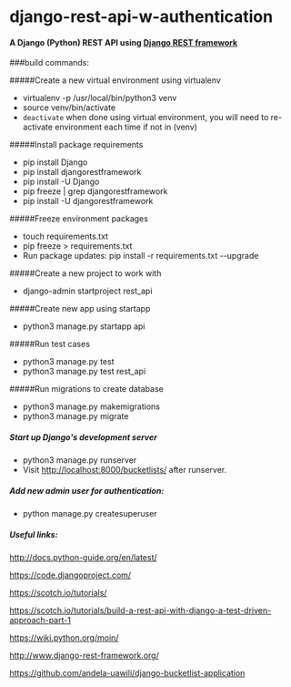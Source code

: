 # django-rest-api-w-authentication
#### A Django (Python) REST API using [Django REST framework](http://www.django-rest-framework.org/)

###build commands:

#####Create a new virtual environment using virtualenv
- virtualenv -p /usr/local/bin/python3 venv
- source venv/bin/activate
- `deactivate` when done using virtual environment, you will need to re-activate environment each time if not in (venv)

#####Install package requirements
- pip install Django
- pip install djangorestframework
- pip install -U Django
- pip freeze | grep djangorestframework
- pip install -U djangorestframework

#####Freeze environment packages
- touch requirements.txt
- pip freeze > requirements.txt
- Run package updates: pip install -r requirements.txt --upgrade

#####Create a new project to work with
- django-admin startproject rest_api

#####Create new app using startapp
- python3 manage.py startapp api

#####Run test cases
- python3 manage.py test
- python3 manage.py test rest_api

#####Run migrations to create database
- python3 manage.py makemigrations
- python3 manage.py migrate

##### Start up Django's development server
- python3 manage.py runserver
- Visit [http://localhost:8000/bucketlists/](http://localhost:8000/bucketlists/) after runserver.

##### Add new admin user for authentication:
- python manage.py createsuperuser

##### Useful links:
http://docs.python-guide.org/en/latest/

https://code.djangoproject.com/

https://scotch.io/tutorials/

https://scotch.io/tutorials/build-a-rest-api-with-django-a-test-driven-approach-part-1

https://wiki.python.org/moin/

http://www.django-rest-framework.org/

https://github.com/andela-uawili/django-bucketlist-application
